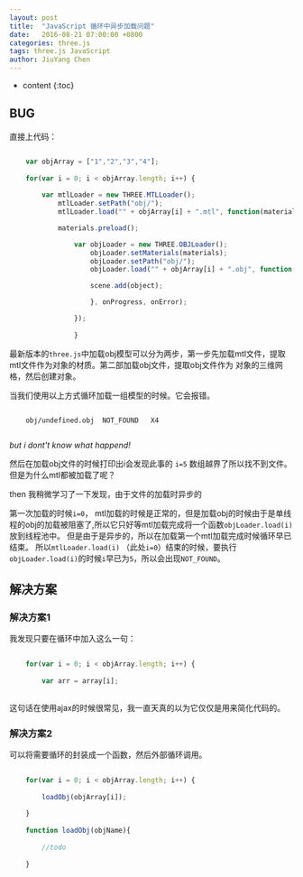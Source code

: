 ```yaml
---
layout: post
title:  "JavaScript 循环中异步加载问题"
date:   2016-08-21 07:00:00 +0800
categories: three.js
tags: three.js JavaScript 
author: JiuYang Chen
---
```


* content
{:toc}



## BUG

直接上代码：

```js

    var objArray = ["1","2","3","4"];
    
    for(var i = 0; i < objArray.length; i++) {
        
        var mtlLoader = new THREE.MTLLoader();
			mtlLoader.setPath("obj/");
			mtlLoader.load("" + objArray[i] + ".mtl", function(materials) {

			materials.preload();

				var objLoader = new THREE.OBJLoader();
					objLoader.setMaterials(materials);
					objLoader.setPath("obj/");
					objLoader.load("" + objArray[i] + ".obj", function(object) {

				    scene.add(object);

					}, onProgress, onError);

				});
         
				}
```

最新版本的`three.js`中加载obj模型可以分为两步，第一步先加载mtl文件，提取mtl文件作为对象的材质。第二部加载obj文件，提取obj文件作为
对象的三维网格，然后创建对象。

当我们使用以上方式循环加载一组模型的时候。它会报错。

```
   
    obj/undefined.obj  NOT_FOUND   X4
   
```

*but i dont't know what happend!*

然后在加载obj文件的时候打印出i会发现此事的 `i=5` 数组越界了所以找不到文件。但是为什么mtl都被加载了呢？

then 我稍微学习了一下发现，由于文件的加载时异步的

第一次加载的时候`i=0`， mtl加载的时候是正常的，但是加载obj的时候由于是单线程的obj的加载被阻塞了,所以它只好等mtl加载完成将一个函数`objLoader.load(i)`放到线程池中。
但是由于是异步的，所以在加载第一个mtl加载完成时候循环早已结束。
所以`mtlLoader.load(i)` （此处`i=0`）结束的时候，要执行`objLoader.load(i)`的时候`i`早已为`5`，所以会出现`NOT_FOUND`。

## 解决方案

### 解决方案1

我发现只要在循环中加入这么一句：

```js
   
    for(var i = 0; i < objArray.length; i++) {
        
        var arr = array[i];
   
```

这句话在使用ajax的时候很常见，我一直天真的以为它仅仅是用来简化代码的。

### 解决方案2

可以将需要循环的封装成一个函数，然后外部循环调用。

```js
   
    for(var i = 0; i < objArray.length; i++) {
    
        loadObj(objArray[i]);
         
    }
    
    function loadObj(objName){
        
        //todo
       
    }
   
```